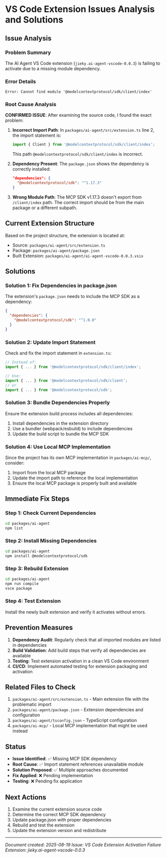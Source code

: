 # VS Code Extension Issues Analysis and Solutions

## Issue Analysis

### Problem Summary
The AI Agent VS Code extension (`jieky.ai-agent-vscode-0.0.3`) is failing to activate due to a missing module dependency.

### Error Details
```
Error: Cannot find module '@modelcontextprotocol/sdk/client/index'
```

### Root Cause Analysis

**CONFIRMED ISSUE**: After examining the source code, I found the exact problem:

1. **Incorrect Import Path**: In `packages/ai-agent/src/extension.ts` line 2, the import statement is:
   ```typescript
   import { Client } from '@modelcontextprotocol/sdk/client/index';
   ```
   This path `@modelcontextprotocol/sdk/client/index` is incorrect.

2. **Dependency Present**: The `package.json` shows the dependency is correctly installed:
   ```json
   "dependencies": {
     "@modelcontextprotocol/sdk": "^1.17.3"
   }
   ```

3. **Wrong Module Path**: The MCP SDK v1.17.3 doesn't export from `/client/index` path. The correct import should be from the main package or a different subpath.

## Current Extension Structure

Based on the project structure, the extension is located at:
- Source: `packages/ai-agent/src/extension.ts`
- Package: `packages/ai-agent/package.json`
- Built Extension: `packages/ai-agent/ai-agent-vscode-0.0.3.vsix`

## Solutions

### Solution 1: Fix Dependencies in package.json

The extension's `package.json` needs to include the MCP SDK as a dependency:

```json
{
  "dependencies": {
    "@modelcontextprotocol/sdk": "^1.0.0"
  }
}
```

### Solution 2: Update Import Statement

Check and fix the import statement in `extension.ts`:

```typescript
// Instead of:
import { ... } from '@modelcontextprotocol/sdk/client/index';

// Use:
import { ... } from '@modelcontextprotocol/sdk/client';
// or
import { ... } from '@modelcontextprotocol/sdk';
```

### Solution 3: Bundle Dependencies Properly

Ensure the extension build process includes all dependencies:

1. Install dependencies in the extension directory
2. Use a bundler (webpack/esbuild) to include dependencies
3. Update the build script to bundle the MCP SDK

### Solution 4: Use Local MCP Implementation

Since the project has its own MCP implementation in `packages/ai-mcp/`, consider:

1. Import from the local MCP package
2. Update the import path to reference the local implementation
3. Ensure the local MCP package is properly built and available

## Immediate Fix Steps

### Step 1: Check Current Dependencies
```bash
cd packages/ai-agent
npm list
```

### Step 2: Install Missing Dependencies
```bash
cd packages/ai-agent
npm install @modelcontextprotocol/sdk
```

### Step 3: Rebuild Extension
```bash
cd packages/ai-agent
npm run compile
vsce package
```

### Step 4: Test Extension
Install the newly built extension and verify it activates without errors.

## Prevention Measures

1. **Dependency Audit**: Regularly check that all imported modules are listed in dependencies
2. **Build Validation**: Add build steps that verify all dependencies are available
3. **Testing**: Test extension activation in a clean VS Code environment
4. **CI/CD**: Implement automated testing for extension packaging and activation

## Related Files to Check

1. `packages/ai-agent/src/extension.ts` - Main extension file with the problematic import
2. `packages/ai-agent/package.json` - Extension dependencies and configuration
3. `packages/ai-agent/tsconfig.json` - TypeScript configuration
4. `packages/ai-mcp/` - Local MCP implementation that might be used instead

## Status

- **Issue Identified**: ✅ Missing MCP SDK dependency
- **Root Cause**: ✅ Import statement references unavailable module
- **Solution Proposed**: ✅ Multiple approaches documented
- **Fix Applied**: ❌ Pending implementation
- **Testing**: ❌ Pending fix application

## Next Actions

1. Examine the current extension source code
2. Determine the correct MCP SDK dependency
3. Update package.json with proper dependencies
4. Rebuild and test the extension
5. Update the extension version and redistribute

---

*Document created: 2025-08-19*
*Issue: VS Code Extension Activation Failure*
*Extension: jieky.ai-agent-vscode-0.0.3*